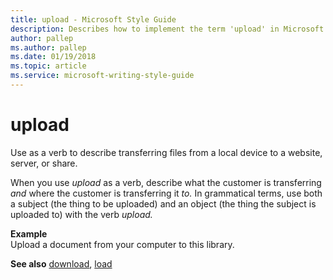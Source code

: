 ```yaml
---
title: upload - Microsoft Style Guide
description: Describes how to implement the term 'upload' in Microsoft content and provides an example of using the term 'upload' in content.
author: pallep
ms.author: pallep
ms.date: 01/19/2018
ms.topic: article
ms.service: microsoft-writing-style-guide
---
```


# upload

Use as a verb to describe transferring files from a local device to a website, server, or share. 

When you use *upload* as a verb, describe what the customer is transferring *and* where the customer is transferring it *to.* In
grammatical terms, use both a subject (the thing to be uploaded) and an
object (the thing the subject is uploaded to) with the verb *upload.*

**Example**  
Upload a document from your computer to this library. 

**See also** [download](~/a-z-word-list-term-collections/d/download.md), [load](~/a-z-word-list-term-collections/l/load.md)
